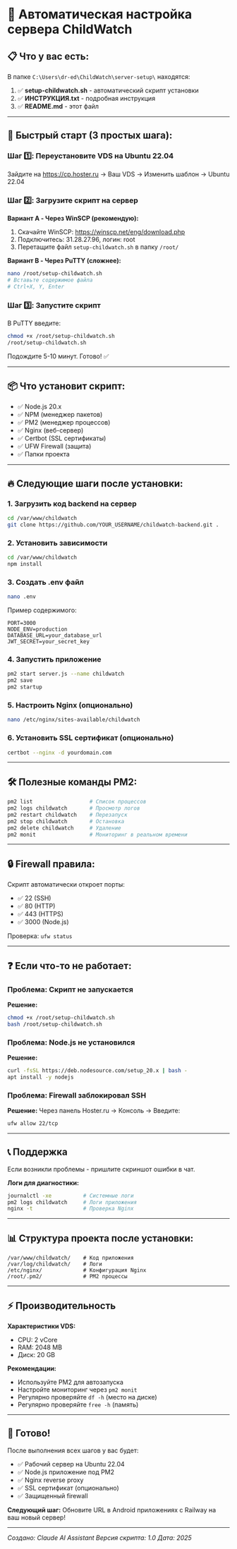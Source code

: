 # 🚀 Автоматическая настройка сервера ChildWatch

## 📋 Что у вас есть:

В папке `C:\Users\dr-ed\ChildWatch\server-setup\` находятся:

1. ✅ **setup-childwatch.sh** - автоматический скрипт установки
2. ✅ **ИНСТРУКЦИЯ.txt** - подробная инструкция
3. ✅ **README.md** - этот файл

---

## 🎯 Быстрый старт (3 простых шага):

### Шаг 1️⃣: Переустановите VDS на Ubuntu 22.04

Зайдите на https://cp.hoster.ru → Ваш VDS → Изменить шаблон → Ubuntu 22.04

### Шаг 2️⃣: Загрузите скрипт на сервер

**Вариант A - Через WinSCP (рекомендую):**
1. Скачайте WinSCP: https://winscp.net/eng/download.php
2. Подключитесь: 31.28.27.96, логин: root
3. Перетащите файл `setup-childwatch.sh` в папку `/root/`

**Вариант B - Через PuTTY (сложнее):**
```bash
nano /root/setup-childwatch.sh
# Вставьте содержимое файла
# Ctrl+X, Y, Enter
```

### Шаг 3️⃣: Запустите скрипт

В PuTTY введите:
```bash
chmod +x /root/setup-childwatch.sh
/root/setup-childwatch.sh
```

Подождите 5-10 минут. Готово! ✅

---

## 📦 Что установит скрипт:

- ✅ Node.js 20.x
- ✅ NPM (менеджер пакетов)
- ✅ PM2 (менеджер процессов)
- ✅ Nginx (веб-сервер)
- ✅ Certbot (SSL сертификаты)
- ✅ UFW Firewall (защита)
- ✅ Папки проекта

---

## 🔥 Следующие шаги после установки:

### 1. Загрузить код backend на сервер

```bash
cd /var/www/childwatch
git clone https://github.com/YOUR_USERNAME/childwatch-backend.git .
```

### 2. Установить зависимости

```bash
cd /var/www/childwatch
npm install
```

### 3. Создать .env файл

```bash
nano .env
```

Пример содержимого:
```
PORT=3000
NODE_ENV=production
DATABASE_URL=your_database_url
JWT_SECRET=your_secret_key
```

### 4. Запустить приложение

```bash
pm2 start server.js --name childwatch
pm2 save
pm2 startup
```

### 5. Настроить Nginx (опционально)

```bash
nano /etc/nginx/sites-available/childwatch
```

### 6. Установить SSL сертификат (опционально)

```bash
certbot --nginx -d yourdomain.com
```

---

## 🛠️ Полезные команды PM2:

```bash
pm2 list                  # Список процессов
pm2 logs childwatch       # Просмотр логов
pm2 restart childwatch    # Перезапуск
pm2 stop childwatch       # Остановка
pm2 delete childwatch     # Удаление
pm2 monit                 # Мониторинг в реальном времени
```

---

## 🔒 Firewall правила:

Скрипт автоматически откроет порты:
- ✅ 22 (SSH)
- ✅ 80 (HTTP)
- ✅ 443 (HTTPS)
- ✅ 3000 (Node.js)

Проверка: `ufw status`

---

## ❓ Если что-то не работает:

### Проблема: Скрипт не запускается

**Решение:**
```bash
chmod +x /root/setup-childwatch.sh
bash /root/setup-childwatch.sh
```

### Проблема: Node.js не установился

**Решение:**
```bash
curl -fsSL https://deb.nodesource.com/setup_20.x | bash -
apt install -y nodejs
```

### Проблема: Firewall заблокировал SSH

**Решение:**
Через панель Hoster.ru → Консоль → Введите:
```bash
ufw allow 22/tcp
```

---

## 📞 Поддержка

Если возникли проблемы - пришлите скриншот ошибки в чат.

**Логи для диагностики:**
```bash
journalctl -xe          # Системные логи
pm2 logs childwatch     # Логи приложения
nginx -t                # Проверка Nginx
```

---

## 📊 Структура проекта после установки:

```
/var/www/childwatch/    # Код приложения
/var/log/childwatch/    # Логи
/etc/nginx/             # Конфигурация Nginx
/root/.pm2/             # PM2 процессы
```

---

## ⚡ Производительность

**Характеристики VDS:**
- CPU: 2 vCore
- RAM: 2048 MB
- Диск: 20 GB

**Рекомендации:**
- Используйте PM2 для автозапуска
- Настройте мониторинг через `pm2 monit`
- Регулярно проверяйте `df -h` (место на диске)
- Регулярно проверяйте `free -h` (память)

---

## 🎉 Готово!

После выполнения всех шагов у вас будет:
- ✅ Рабочий сервер на Ubuntu 22.04
- ✅ Node.js приложение под PM2
- ✅ Nginx reverse proxy
- ✅ SSL сертификат (опционально)
- ✅ Защищенный firewall

**Следующий шаг:** Обновите URL в Android приложениях с Railway на ваш новый сервер!

---

*Создано: Claude AI Assistant*
*Версия скрипта: 1.0*
*Дата: 2025*

